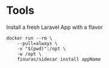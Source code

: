 # Tools

Install a fresh Laravel App with a flavor
```
docker run --rm \
    --pull=always \
    -v "$(pwd)":/opt \
    -w /opt \
    finuras/sidecar install appName
```
